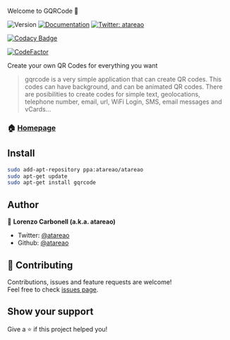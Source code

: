  Welcome to GQRCode 👋

![Version](https://img.shields.io/badge/version-0.9.1-blue.svg?cacheSeconds=2592000)
[![Documentation](https://img.shields.io/badge/documentation-yes-brightgreen.svg)](https://www.atareao.es/aplicacion/crear-codigos-qr-en-ubuntu/)
[![Twitter: atareao](https://img.shields.io/twitter/follow/atareao.svg?style=social)](https://twitter.com/atareao)

[![Codacy Badge](https://api.codacy.com/project/badge/Grade/0b82a753282f4e59bfc1ac03bf4ad120)](https://www.codacy.com/manual/atareao/gqrcode?utm_source=github.com&amp;utm_medium=referral&amp;utm_content=atareao/gqrcode&amp;utm_campaign=Badge_Grade)

[![CodeFactor](https://www.codefactor.io/repository/github/atareao/gqrcode/badge)](https://www.codefactor.io/repository/github/atareao/gqrcode)

Create your own QR Codes for everything you want

> gqrcode is a very simple application that can create QR codes. This codes can have background, and can be animated QR codes. There are posibilities to create codes for simple text, geolocations, telephone number, email, url, WiFi Login, SMS, email messages and vCards...


### 🏠 [Homepage](https://www.atareao.es/aplicacion/crear-codigos-qr-en-ubuntu/)

## Install

```sh
sudo add-apt-repository ppa:atareao/atareao
sudo apt-get update
sudo apt-get install gqrcode
```

## Author

👤 **Lorenzo Carbonell (a.k.a. atareao)**

* Twitter: [@atareao](https://twitter.com/atareao)
* Github: [@atareao](https://github.com/atareao)

## 🤝 Contributing

Contributions, issues and feature requests are welcome!<br />Feel free to check [issues page](https://github.com/atareao/gqrcode/issues/).

## Show your support

Give a ⭐️ if this project helped you!